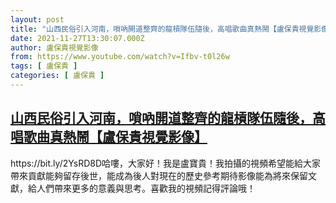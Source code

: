 ```yaml
---
layout: post
title: "山西民俗引入河南，嗩吶開道整齊的龍槓隊伍隨後，高唱歌曲真熱鬧【盧保貴視覺影像】"
date: 2021-11-27T13:30:07.000Z
author: 盧保貴視覺影像
from: https://www.youtube.com/watch?v=Ifbv-t0l26w
tags: [ 盧保貴 ]
categories: [ 盧保貴 ]
---
```

<!--1638019807000-->
[山西民俗引入河南，嗩吶開道整齊的龍槓隊伍隨後，高唱歌曲真熱鬧【盧保貴視覺影像】](https://www.youtube.com/watch?v=Ifbv-t0l26w)
------

<div>
https://bit.ly/2YsRD8D哈嘍，大家好！我是盧寶貴！我拍攝的視頻希望能給大家帶來貢獻能夠留存後世，能成為後人對現在的歷史參考期待影像能為將來保留文獻，給人們帶來更多的意義與思考。喜歡我的視頻記得評論哦！
</div>
